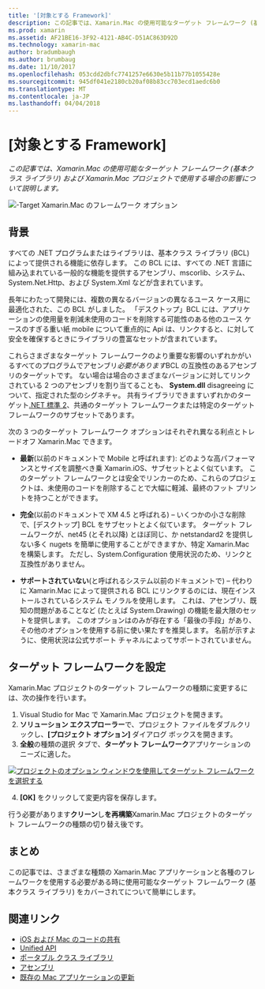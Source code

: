 ```yaml
---
title: '[対象とする Framework]'
description: この記事では、Xamarin.Mac の使用可能なターゲット フレームワーク (基本クラス ライブラリ) および Xamarin.Mac プロジェクトで使用する場合の影響について説明します。
ms.prod: xamarin
ms.assetid: AF21BE16-3F92-4121-AB4C-D51AC863D92D
ms.technology: xamarin-mac
author: bradumbaugh
ms.author: brumbaug
ms.date: 11/10/2017
ms.openlocfilehash: 053cdd2dbfc7741257e6630e5b11b77b1055428e
ms.sourcegitcommit: 945df041e2180cb20af08b83cc703ecd1aedc6b0
ms.translationtype: MT
ms.contentlocale: ja-JP
ms.lasthandoff: 04/04/2018
---
```

# <a name="target-framework"></a>[対象とする Framework]

_この記事では、Xamarin.Mac の使用可能なターゲット フレームワーク (基本クラス ライブラリ) および Xamarin.Mac プロジェクトで使用する場合の影響について説明します。_

![-Target Xamarin.Mac のフレームワーク オプション](target-framework-images/select-target.png "-target Xamarin.Mac のフレームワーク オプション")

## <a name="background"></a>背景

すべての .NET プログラムまたはライブラリは、基本クラス ライブラリ (BCL) によって提供される機能に依存します。 この BCL には、すべての .NET 言語に組み込まれている一般的な機能を提供するアセンブリ、mscorlib、システム、System.Net.Http、および System.Xml などが含まれています。

長年にわたって開発には、複数の異なるバージョンの異なるユース ケース用に最適化された、この BCL がしました。 「デスクトップ」BCL には、アプリケーションの使用量を削減未使用のコードを削除する可能性のある他のユース ケースのすぎる重い紙 mobile について重点的に Api は、リンクすると、に対して安全を確保するときにライブラリの豊富なセットが含まれています。

これらさまざまなターゲット フレームワークのより重要な影響のいずれかがいるすべてのプログラムでアセンブリ*必要があります*BCL の互換性のあるアセンブリのターゲットです。 ない場合は場合のさまざまなバージョンに対してリンクされている 2 つのアセンブリを割り当てることも、 **System.dll** disagreeing について、指定された型のシグネチャ。 共有ライブラリできますいずれかのターゲット[.NET 標準 2](https://blog.xamarin.com/share-code-net-standard-2-0/)、共通のターゲット フレームワークまたは特定のターゲット フレームワークのサブセットであります。

次の 3 つのターゲット フレームワーク オプションはそれぞれ異なる利点とトレードオフ Xamarin.Mac できます。

- **最新**(以前のドキュメントで Mobile と呼ばれます): どのような高パフォーマンスとサイズを調整べき乗 Xamarin.iOS、サブセットとよく似ています。 このターゲット フレームワークとは安全でリンカーのため、これらのプロジェクトは、未使用のコードを削除することで大幅に軽減、最終のフット プリントを持つことができます。

- **完全**(以前のドキュメントで XM 4.5 と呼ばれる) – いくつかの小さな削除で、[デスクトップ] BCL をサブセットとよく似ています。 ターゲット フレームワークが、net45 (とそれ以降) とほぼ同じ、か netstandard2 を提供しない多く nugets を簡単に使用することができますか、特定 Xamarin.Mac を構築します。 ただし、System.Configuration 使用状況のため、リンクと互換性がありません。

- **サポートされていない**(と呼ばれるシステム以前のドキュメントで) – 代わりに Xamarin.Mac によって提供される BCL にリンクするのには、現在インストールされているシステム モノラルを使用します。 これは、アセンブリ、既知の問題があることなど (たとえば System.Drawing) の機能を最大限のセットを提供します。 このオプションはのみが存在する「最後の手段」があり、その他のオプションを使用する前に使い果たすを推奨します。 名前が示すように、使用状況は公式サポート チャネルによってサポートされていません。

## <a name="setting-the-target-framework"></a>ターゲット フレームワークを設定

Xamarin.Mac プロジェクトのターゲット フレームワークの種類に変更するには、次の操作を行います。

1. Visual Studio for Mac で Xamarin.Mac プロジェクトを開きます。
2. **ソリューション エクスプローラー**で、プロジェクト ファイルをダブルクリックし、**[プロジェクト オプション]** ダイアログ ボックスを開きます。
3. **全般**の種類の選択 タブで、**ターゲット フレームワーク**アプリケーションのニーズに適した。

  [![プロジェクトのオプション ウィンドウを使用してターゲット フレームワークを選択する](target-framework-images/select-target-full.png "プロジェクトのオプションのウィンドウを使用してターゲット フレームワークを選択するには")](target-framework-images/select-target-full-large.png#lightbox)

4. **[OK]** をクリックして変更内容を保存します。

行う必要があります**クリーン**し**を再構築**Xamarin.Mac プロジェクトのターゲット フレームワークの種類の切り替え後です。

## <a name="summary"></a>まとめ

この記事では、さまざまな種類の Xamarin.Mac アプリケーションと各種のフレームワークを使用する必要がある時に使用可能なターゲット フレームワーク (基本クラス ライブラリ) をカバーされてについて簡単にします。


## <a name="related-links"></a>関連リンク

- [iOS および Mac のコードの共有](~/cross-platform/macios/index.md)
- [Unified API](~/cross-platform/macios/unified/index.md)
- [ポータブル クラス ライブラリ](~/cross-platform/app-fundamentals/pcl.md)
- [アセンブリ](~/cross-platform/internals/available-assemblies.md)
- [既存の Mac アプリケーションの更新](~/cross-platform/macios/unified/updating-mac-apps.md)
